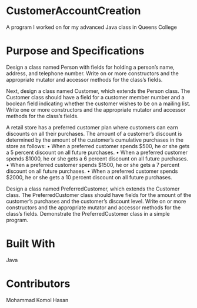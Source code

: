 # CustomerAccountCreation
A program I worked on for my advanced Java class in Queens College

# Purpose and Specifications
Design a class named Person with fields for holding a person’s name, address, and telephone number. Write on
or more constructors and the appropriate mutator and accessor methods for the class’s fields.

Next, design a class named Customer, which extends the Person class. The Customer class should have a field
for a customer member number and a boolean field indicating whether the customer wishes to be on a mailing
list. Write one or more constructors and the appropriate mutator and accessor methods for the class’s fields.

A retail store has a preferred customer plan where customers can earn discounts on all their purchases. The
amount of a customer’s discount is determined by the amount of the customer’s cumulative purchases in the
store as follows:
• When a preferred customer spends $500, he or she gets a 5 percent discount on all future purchases.
• When a preferred customer spends $1000, he or she gets a 6 percent discount on all future purchases.
• When a preferred customer spends $1500, he or she gets a 7 percent discount on all future purchases.
• When a preferred customer spends $2000, he or she gets a 10 percent discount on all future purchases.

Design a class named PreferredCustomer, which extends the Customer class. The PreferredCustomer class
should have fields for the amount of the customer’s purchases and the customer’s discount level. Write on or
more constructors and the appropriate mutator and accessor methods for the class’s fields. Demonstrate the
PreferredCustomer class in a simple program.

# Built With
Java

# Contributors
Mohammad Komol Hasan
